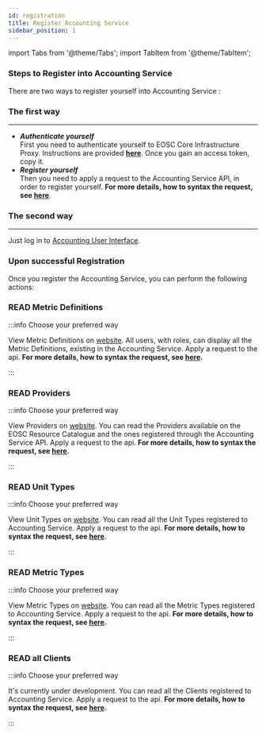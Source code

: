 ```yaml
---
id: registration
title: Register Accounting Service
sidebar_position: 1
---
```

import Tabs from '@theme/Tabs';
import TabItem from '@theme/TabItem';

### Steps to Register into Accounting Service

There are two ways to register yourself into Accounting Service :

### The first way

---

- **_Authenticate yourself_**<br/>
First you need to authenticate yourself to EOSC Core Infrastructure Proxy. Instructions are provided <b><a href="https://argoeu.github.io/argo-accounting/docs/authentication/authenticating_clients">here</a></b>. Once you gain an access token, copy it.<br/>
- **_Register yourself_**<br/>
Then you need to apply a request to the Accounting Service API, in order to register yourself. <b> For more details, how to syntax the request, see <a href="https://argoeu.github.io/argo-accounting/docs/api/client#post---client-registration">here</a></b>.<br/>

### The second way

---
Just log in to [Accounting User Interface](https://accounting.eosc-portal.eu/).

### Upon successful Registration

Once you register the Accounting Service, you can perform the following actions:

### READ Metric Definitions

:::info Choose your preferred way

<Tabs>
  <TabItem value="ui" label="User Interface">View Metric Definitions on <a href="https://accounting.eosc-portal.eu/metrics-definitions">website</a>.</TabItem>
  <TabItem value="http" label="HTTP Request">All users, with roles, can display all the Metric Definitions, existing in the Accounting Service. Apply a request to the api.
<b> For more details, how to syntax the request, see <a href="https://argoeu.github.io/argo-accounting/docs/api/metric_definition#get----fetch-all-metric-definitions">here</a>.</b></TabItem>
</Tabs>

:::

### READ Providers

:::info Choose your preferred way

<Tabs>
  <TabItem value="ui" label="User Interface">View Providers on <a href="https://accounting.eosc-portal.eu/providers">website</a>.</TabItem>
  <TabItem value="http" label="HTTP Request">You can read the Providers available on the EOSC Resource Catalogue and the ones registered through the Accounting Service API. Apply a request to the api. <b> For more details, how to syntax the request, see  <a href="https://argoeu.github.io/argo-accounting/docs/api/provider#get---fetch-all-registered-providers">here</a>.</b></TabItem>
</Tabs>

:::

### READ Unit Types

:::info Choose your preferred way

<Tabs>
  <TabItem value="ui" label="User Interface">View Unit Types on <a href="https://accounting.eosc-portal.eu/unit-types">website</a>.</TabItem>
  <TabItem value="http" label="HTTP Request">You can read all the Unit Types registered to Accounting Service. Apply a request to the api. <b> For more details, how to syntax the request, see  <a href="https://argoeu.github.io/argo-accounting/docs/api/unit_type#get----fetch-all-the-unit-types">here</a>.</b></TabItem>
</Tabs>

:::

### READ Metric Types

:::info Choose your preferred way

<Tabs>
  <TabItem value="ui" label="User Interface">View Metric Types on <a href="https://accounting.eosc-portal.eu/metric-types">website</a>.</TabItem>
  <TabItem value="http" label="HTTP Request">You can read all the Metric Types registered to Accounting Service. Apply a request to the api. <b> For more details, how to syntax the request, see  <a href="https://argoeu.github.io/argo-accounting/docs/api/metric_type#get----fetch-all-the-metric-types">here</a>.</b></TabItem>
</Tabs>

:::

### READ all Clients

:::info Choose your preferred way

<Tabs>
  <TabItem value="ui" label="User Interface">It's currently under development.</TabItem>
  <TabItem value="http" label="HTTP Request">You can read all the Clients registered to Accounting Service. Apply a request to the api. <b> For more details, how to syntax the request, see  <a href="https://argoeu.github.io/argo-accounting/docs/api/client#get---read-the-registered-clients">here</a>.</b></TabItem>
</Tabs>

:::
